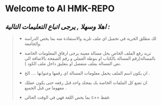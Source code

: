 # __Welcome to Al HMK-REPO__

 ## **_اهلا وسهلا , يرجى اتباع التعليمات التالية :_**
 >
 > * لك مطلق الحرية في تحميل اي ملف تلريد والاستفادة منه بما يخص الدراسة والجامعة.
 >
 > * تريد رفع الملف الخاص بحل مسالة معينة يرجى ارفاق المعلومات الخاصة بالمسالة(رقم المسالة بالكتاب او بنوطة العملي و رقم الصفحة بالاضافة الى نص المسالة بملف منفصل او بتعليق داخل ملف الكود ).
 >
 > * ان يكون اسم الملف يحمل معلومات المسالة اي رقمها وعنوانها .... الخ .
 >
 > * ان تضع كل الملفات الخاصة بك بمجلد واحد قبل رفعه حتى يكون عملك مفهوما من قبل الجميع .
 >
 > * بما يخص اللغة فهي في الوقت الحالي c++  فقط.
 
